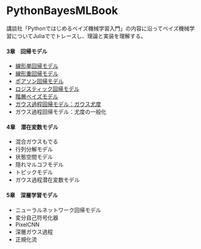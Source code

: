 # PythonBayesMLBook
講談社「Pythonではじめるベイズ機械学習入門」の内容に沿ってベイズ機械学習についてJuliaででトレースし、理論と実装を理解する。

#### 3章　回帰モデル
 - [線形単回帰モデル](https://github.com/akiabe/PythonBayesMLBook/blob/main/src/3.1_線形回帰モデル.ipynb)
 - [線形重回帰モデル](https://github.com/akiabe/PythonBayesMLBook/blob/main/src/3.1_線形回帰モデル.ipynb)
 - [ポアソン回帰モデル](https://github.com/akiabe/PythonBayesMLBook/blob/main/src/3.3_ポアソン回帰モデル.ipynb)
 - [ロジスティック回帰モデル](https://github.com/akiabe/PythonBayesMLBook/blob/main/src/3.4_ロジスティック回帰モデル.ipynb)
 - [階層ベイズモデル](https://github.com/akiabe/PythonBayesMLBook/blob/main/src/3.5_階層ベイズモデル.ipynb)
 - [ガウス過程回帰モデル：ガウス尤度](https://github.com/akiabe/PythonBayesMLBook/blob/main/src/3.6_ガウス過程回帰モデル：ガウス尤度.ipynb)
 - ガウス過程回帰モデル：尤度の一般化
#### 4章　潜在変数モデル
 - 混合ガウスもでる
 - 行列分解モデル
 - 状態空間モデル
 - 隠れマルコフモデル
 - トピックモデル
 - ガウス過程潜在変数モデル
#### 5章　深層学習モデル
 - ニューラルネットワーク回帰モデル
 - 変分自己符号化器
 - PixelCNN
 - 深層ガウス過程
 - 正規化流

